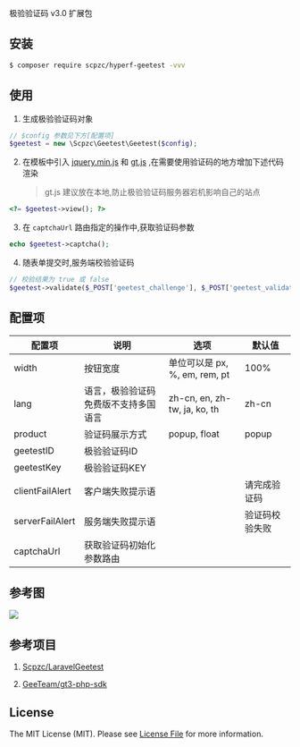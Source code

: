 极验验证码 v3.0 扩展包

## 安装

``` bash
$ composer require scpzc/hyperf-geetest -vvv
```

## 使用

1. 生成极验验证码对象

``` php
// $config 参数见下方[配置项]
$geetest = new \Scpzc\Geetest\Geetest($config);
```

2. 在模板中引入 [jquery.min.js](https://cdn.bootcss.com/jquery/3.3.1/jquery.min.js) 和 [gt.js](http://static.geetest.com/static/tools/gt.js) ,在需要使用验证码的地方增加下述代码渲染

    > gt.js 建议放在本地,防止极验验证码服务器宕机影响自己的站点
    
``` php
<?= $geetest->view(); ?>
```
3. 在 `captchaUrl` 路由指定的操作中,获取验证码参数

```php
echo $geetest->captcha();
```
4. 随表单提交时,服务端校验验证码

```php
// 校验结果为 true 或 false
$geetest->validate($_POST['geetest_challenge'], $_POST['geetest_validate'], $_POST['geetest_seccode']);
```

## 配置项

| 配置项  | 说明  | 选项  | 默认值  |
| ------------ | ------------ | ------------ | ------------ |
| width | 按钮宽度  | 单位可以是 px, %, em, rem, pt  | 100%|
| lang | 语言，极验验证码免费版不支持多国语言  | zh-cn, en, zh-tw, ja, ko, th  | zh-cn  |
| product  | 验证码展示方式  | popup, float  | popup  |
| geetestID  | 极验验证码ID  |   |   |
| geetestKey  | 极验验证码KEY  |   |   |
| clientFailAlert  | 客户端失败提示语  |   | 请完成验证码  |
| serverFailAlert  | 服务端失败提示语  |   | 验证码校验失败  |
| captchaUrl  | 获取验证码初始化参数路由  |   |   |

## 参考图

![](https://qiniu.blog.lerzen.com/c7086810-2a14-11e7-a419-ed2a045e33b4.jpg)

## 参考项目

1. [Scpzc/LaravelGeetest](https://github.com/jormin/laravel-geetest)

2. [GeeTeam/gt3-php-sdk](https://github.com/GeeTeam/gt3-php-sdk)

## License

The MIT License (MIT). Please see [License File](LICENSE.md) for more information.
